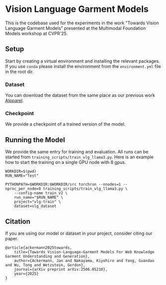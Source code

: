 # Vision Language Garment Models
This is the codebase used for the experiments in the work
"Towards Vision Language Garment Models" presented at the Multimodal Foundation Models workshop at CVPR'25.

## Setup
Start by creating a virtual environment and installing the relevant packages. If you use `conda` please install the environment from the `environment.yml` file in the root dir.

### Dataset
You can download the dataset from the same place as our previous work [AIpparel](https://github.com/georgeNakayama/AIpparel-Code).

### Checkpoint
We provide a checkpoint of a trained version of the model.

## Running the Model
We provide the same entry for training and evaluation. All runs can be started from `training_scripts/train_vlg_llama3.py`.
Here is an example how to start the training on a single GPU node with 8 gpus.
```
WORKDIR=$(pwd)
RUN_NAME="Test"

PYTHONPATH=$WORKDIR:$WORKDIR/src torchrun --nnodes=1 --nproc_per_node=8 training_scripts/train_vlg_llama3.py \
    --config-name train_v2 \
    run_name="$RUN_NAME" \
    project="vlg-train" \
    dataset=vlg_dataset
```

## Citation

If you are using our model or dataset in your project, consider citing our paper.

```
@article{ackermann2025towards,
    title={Towards Vision-Language-Garment Models For Web Knowledge Garment Understanding and Generation},
    author={Ackermann, Jan and Nakayama, Kiyohiro and Yang, Guandao and Wu, Tong and Wetzstein, Gordon},
    journal={arXiv preprint arXiv:2506.05210},
    year={2025}
}
```